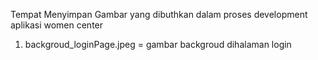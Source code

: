 Tempat Menyimpan Gambar yang dibuthkan dalam proses development aplikasi women center
1. backgroud_loginPage.jpeg = gambar backgroud dihalaman login